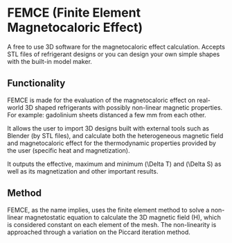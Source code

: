 # FEMCE (Finite Element Magnetocaloric Effect)
A free to use 3D software for the magnetocaloric effect calculation. Accepts STL files of refrigerant designs or you can design your own simple shapes with the built-in model maker.

## Functionality
FEMCE is made for the evaluation of the magnetocaloric effect on real-world 3D shaped refrigerants with possibly non-linear magnetic properties. For example: gadolinium sheets distanced a few mm from each other.

It allows the user to import 3D designs built with external tools such as Blender (by STL files), and calculate both the heterogeneous magnetic field and magnetocaloric effect for the thermodynamic properties provided by the user (specific heat and magnetization).

It outputs the effective, maximum and minimum \(\Delta T\) and \(\Delta S\) as well as its magnetization and other important results.

## Method
FEMCE, as the name implies, uses the finite element method to solve a non-linear magnetostatic equation to calculate the 3D magnetic field \(H\), which is considered constant on each element of the mesh. The non-linearity is approached through a variation on the Piccard iteration method.

